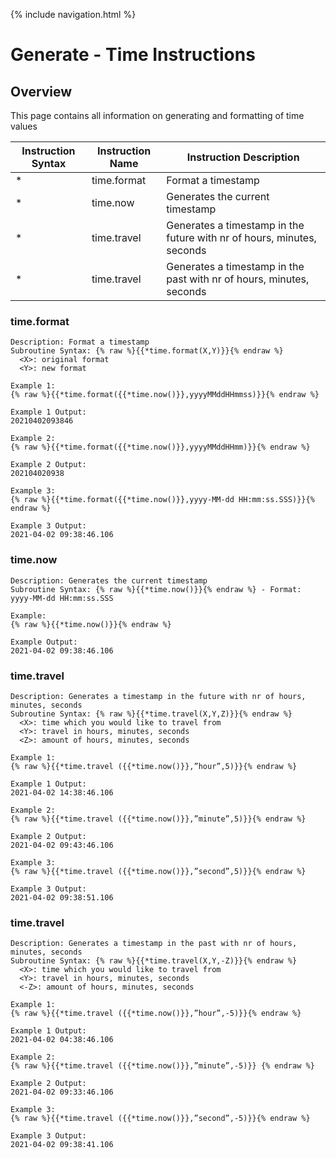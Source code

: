 {% include navigation.html %}

# Generate - Time Instructions
## Overview
This page contains all information on generating and formatting of time values

|Instruction Syntax| Instruction Name| Instruction Description|
|------------------|-----------------|------------------------|
|* |time.format|Format a timestamp|
|* |time.now|Generates the current timestamp|
|* |time.travel|Generates a timestamp in the future with nr of hours, minutes, seconds|
|* |time.travel|Generates a timestamp in the past with nr of hours, minutes, seconds|

### time.format
```
Description: Format a timestamp
Subroutine Syntax: {% raw %}{{*time.format(X,Y)}}{% endraw %}
  <X>: original format
  <Y>: new format

Example 1:
{% raw %}{{*time.format({{*time.now()}},yyyyMMddHHmmss)}}{% endraw %}

Example 1 Output:
20210402093846 

Example 2:
{% raw %}{{*time.format({{*time.now()}},yyyyMMddHHmm)}}{% endraw %}

Example 2 Output:
202104020938

Example 3:
{% raw %}{{*time.format({{*time.now()}},yyyy-MM-dd HH:mm:ss.SSS)}}{% endraw %}

Example 3 Output:
2021-04-02 09:38:46.106
```
### time.now
```
Description: Generates the current timestamp
Subroutine Syntax: {% raw %}{{*time.now()}}{% endraw %} - Format: yyyy-MM-dd HH:mm:ss.SSS

Example:
{% raw %}{{*time.now()}}{% endraw %}

Example Output:
2021-04-02 09:38:46.106
```
### time.travel
```
Description: Generates a timestamp in the future with nr of hours, minutes, seconds
Subroutine Syntax: {% raw %}{{*time.travel(X,Y,Z)}}{% endraw %}
  <X>: time which you would like to travel from
  <Y>: travel in hours, minutes, seconds
  <Z>: amount of hours, minutes, seconds
  
Example 1:
{% raw %}{{*time.travel ({{*time.now()}},”hour”,5)}}{% endraw %}

Example 1 Output:
2021-04-02 14:38:46.106 

Example 2:
{% raw %}{{*time.travel ({{*time.now()}},”minute”,5)}}{% endraw %}

Example 2 Output:
2021-04-02 09:43:46.106

Example 3:
{% raw %}{{*time.travel ({{*time.now()}},”second”,5)}}{% endraw %}

Example 3 Output:
2021-04-02 09:38:51.106
```
### time.travel
```
Description: Generates a timestamp in the past with nr of hours, minutes, seconds
Subroutine Syntax: {% raw %}{{*time.travel(X,Y,-Z)}}{% endraw %}
  <X>: time which you would like to travel from
  <Y>: travel in hours, minutes, seconds
  <-Z>: amount of hours, minutes, seconds
  
Example 1:
{% raw %}{{*time.travel ({{*time.now()}},”hour”,-5)}}{% endraw %}

Example 1 Output:
2021-04-02 04:38:46.106 

Example 2:
{% raw %}{{*time.travel ({{*time.now()}},”minute”,-5)}} {% endraw %}

Example 2 Output:
2021-04-02 09:33:46.106 

Example 3:
{% raw %}{{*time.travel ({{*time.now()}},”second”,-5)}}{% endraw %}

Example 3 Output:
2021-04-02 09:38:41.106
```
